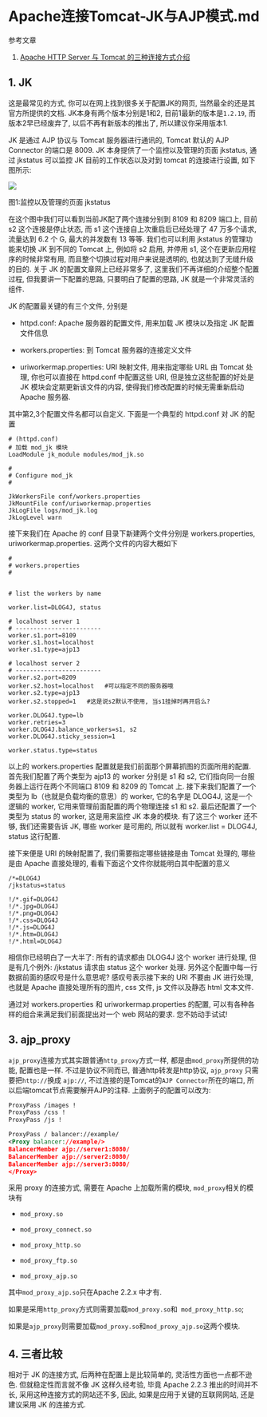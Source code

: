 # Apache连接Tomcat-JK与AJP模式.md

参考文章

1. [Apache HTTP Server 与 Tomcat 的三种连接方式介绍](https://www.ibm.com/developerworks/cn/opensource/os-lo-apache-tomcat/)

## 1. JK

这是最常见的方式, 你可以在网上找到很多关于配置JK的网页, 当然最全的还是其官方所提供的文档. JK本身有两个版本分别是1和2, 目前1最新的版本是`1.2.19`, 而版本2早已经废弃了, 以后不再有新版本的推出了, 所以建议你采用版本1.

JK 是通过 AJP 协议与 Tomcat 服务器进行通讯的, Tomcat 默认的 AJP Connector 的端口是 8009. JK 本身提供了一个监控以及管理的页面 jkstatus, 通过 jkstatus 可以监控 JK 目前的工作状态以及对到 tomcat 的连接进行设置, 如下图所示:

![](https://gitee.com/generals-space/gitimg/raw/master/4ced3abe58352b472bb9843bd7223f7c.jpg)

图1:监控以及管理的页面 jkstatus

在这个图中我们可以看到当前JK配了两个连接分别到 8109 和 8209 端口上, 目前 s2 这个连接是停止状态, 而 s1 这个连接自上次重启后已经处理了 47 万多个请求, 流量达到 6.2 个 G, 最大的并发数有 13 等等. 我们也可以利用 jkstatus 的管理功能来切换 JK 到不同的 Tomcat 上, 例如将 s2 启用, 并停用 s1, 这个在更新应用程序的时候非常有用, 而且整个切换过程对用户来说是透明的, 也就达到了无缝升级的目的. 关于 JK 的配置文章网上已经非常多了, 这里我们不再详细的介绍整个配置过程, 但我要讲一下配置的思路, 只要明白了配置的思路, JK 就是一个非常灵活的组件.

JK 的配置最关键的有三个文件, 分别是

- httpd.conf: Apache 服务器的配置文件, 用来加载 JK 模块以及指定 JK 配置文件信息

- workers.properties: 到 Tomcat 服务器的连接定义文件

- uriworkermap.properties: URI 映射文件, 用来指定哪些 URL 由 Tomcat 处理, 你也可以直接在 httpd.conf 中配置这些 URI, 但是独立这些配置的好处是 JK 模块会定期更新该文件的内容, 使得我们修改配置的时候无需重新启动 Apache 服务器.

其中第2,3个配置文件名都可以自定义. 下面是一个典型的 httpd.conf 对 JK 的配置

```
# (httpd.conf)
# 加载 mod_jk 模块
LoadModule jk_module modules/mod_jk.so

#
# Configure mod_jk
#

JkWorkersFile conf/workers.properties
JkMountFile conf/uriworkermap.properties
JkLogFile logs/mod_jk.log
JkLogLevel warn
```

接下来我们在 Apache 的 conf 目录下新建两个文件分别是 workers.properties, uriworkermap.properties. 这两个文件的内容大概如下

```
#
# workers.properties
#


# list the workers by name

worker.list=DLOG4J, status

# localhost server 1
# ------------------------
worker.s1.port=8109
worker.s1.host=localhost
worker.s1.type=ajp13

# localhost server 2
# ------------------------
worker.s2.port=8209
worker.s2.host=localhost   #可以指定不同的服务器哦
worker.s2.type=ajp13
worker.s2.stopped=1   #这是说s2默认不使用, 当s1挂掉时再开启么?

worker.DLOG4J.type=lb
worker.retries=3
worker.DLOG4J.balance_workers=s1, s2
worker.DLOG4J.sticky_session=1

worker.status.type=status
```

以上的 workers.properties 配置就是我们前面那个屏幕抓图的页面所用的配置. 首先我们配置了两个类型为 ajp13 的 worker 分别是 s1 和 s2, 它们指向同一台服务器上运行在两个不同端口 8109 和 8209 的 Tomcat 上. 接下来我们配置了一个类型为 lb（也就是负载均衡的意思）的 worker, 它的名字是 DLOG4J, 这是一个逻辑的 worker, 它用来管理前面配置的两个物理连接 s1 和 s2. 最后还配置了一个类型为 status 的 worker, 这是用来监控 JK 本身的模块. 有了这三个 worker 还不够, 我们还需要告诉 JK, 哪些 worker 是可用的, 所以就有 worker.list = DLOG4J, status 这行配置.

接下来便是 URI 的映射配置了, 我们需要指定哪些链接是由 Tomcat 处理的, 哪些是由 Apache 直接处理的, 看看下面这个文件你就能明白其中配置的意义

```
/*=DLOG4J
/jkstatus=status

!/*.gif=DLOG4J
!/*.jpg=DLOG4J
!/*.png=DLOG4J
!/*.css=DLOG4J
!/*.js=DLOG4J
!/*.htm=DLOG4J
!/*.html=DLOG4J
```

相信你已经明白了一大半了: 所有的请求都由 DLOG4J 这个 worker 进行处理, 但是有几个例外: /jkstatus 请求由 status 这个 worker 处理. 另外这个配置中每一行数据前面的感叹号是什么意思呢? 感叹号表示接下来的 URI 不要由 JK 进行处理, 也就是 Apache 直接处理所有的图片, css 文件, js 文件以及静态 html 文本文件.

通过对 workers.properties 和 uriworkermap.properties 的配置, 可以有各种各样的组合来满足我们前面提出对一个 web 网站的要求. 您不妨动手试试!

## 3. ajp_proxy

`ajp_proxy`连接方式其实跟普通`http_proxy`方式一样, 都是由`mod_proxy`所提供的功能, 配置也是一样. 不过是协议不同而已, 普通http转发是http协议, `ajp_proxy` 只需要把`http://`换成 `ajp://`, 不过连接的是Tomcat的`AJP Connector`所在的端口, 所以后端tomcat节点需要解开AJP的注释. 上面例子的配置可以改为:

```xml
ProxyPass /images !
ProxyPass /css ! 
ProxyPass /js !

ProxyPass / balancer://example/
<Proxy balancer://example/>
BalancerMember ajp://server1:8080/
BalancerMember ajp://server2:8080/
BalancerMember ajp://server3:8080/
</Proxy>
```

采用 proxy 的连接方式, 需要在 Apache 上加载所需的模块, `mod_proxy`相关的模块有

- `mod_proxy.so`

- `mod_proxy_connect.so`

- `mod_proxy_http.so`

- `mod_proxy_ftp.so`

- `mod_proxy_ajp.so`

其中`mod_proxy_ajp.so`只在Apache 2.2.x 中才有. 

如果是采用`http_proxy`方式则需要加载`mod_proxy.so`和` mod_proxy_http.so`; 

如果是`ajp_proxy`则需要加载`mod_proxy.so`和`mod_proxy_ajp.so`这两个模块.

## 4. 三者比较

相对于 JK 的连接方式, 后两种在配置上是比较简单的, 灵活性方面也一点都不逊色. 但就稳定性而言就不像 JK 这样久经考验, 毕竟 Apache 2.2.3 推出的时间并不长, 采用这种连接方式的网站还不多, 因此, 如果是应用于关键的互联网网站, 还是建议采用 JK 的连接方式.